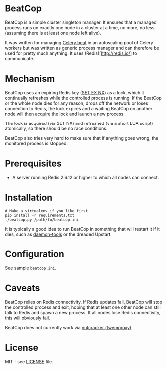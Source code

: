 BeatCop
=======

BeatCop is a simple cluster singleton manager. It ensures that a managed process runs on exactly one node in a cluster at a time, no more, no less (assuming there is at least one node left alive).

It was written for managing [Celery beat](http://celery.readthedocs.org/en/latest/userguide/periodic-tasks.html) in an autoscaling pool of Celery workers but was written as generic process manager and can therefore be used for pretty much anything. It uses (Redis)[http://redis.io/] to communicate.


Mechanism
=========

BeatCop uses an expiring Redis key ([SET EX NX](http://redis.io/commands/set)) as a lock, which it continually refreshes while the controlled process is running. If the BeatCop or the whole node dies for any reason, drops off the network or loses connection to Redis, the lock expires and a waiting BeatCop on another node will then acquire the lock and launch a new process.

The lock is acquired (via SET NX) and refreshed (via a short LUA script) atomically, so there should be no race conditions.

BeatCop also tries very hard to make sure that if anything goes wrong, the monitored process is stopped.


Prerequisites
=============

 * A server running Redis 2.6.12 or higher to which all nodes can connect.

Installation
============

    # Make a virtualenv if you like first
    pip install -r requirements.txt
    ./beatcop.py /path/to/beatcop.ini
    
It is typically a good idea to run BeatCop in something that will restart it if it dies, such as [daemon-tools](http://cr.yp.to/daemontools.html) or the dreaded Upstart.


Configuration
=============

See sample `beatcop.ini`.


Caveats
=======

BeatCop relies on Redis connectivity. If Redis updates fail, BeatCop will stop the controlled process and exit, hoping that at least one other node can still talk to Redis and spawn a new process. If all nodes lose Redis connectivity, this will obviously fail.

BeatCop does not currently work via [nutcracker (twemproxy)](https://github.com/twitter/twemproxy/blob/master/notes/redis.md#scripting).


License
=======

MIT - see [LICENSE](LICENSE) file.
